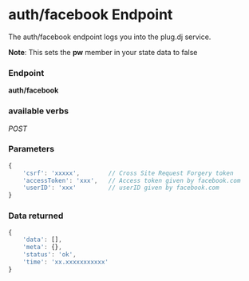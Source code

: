 # auth/facebook Endpoint

The auth/facebook endpoint logs you into the plug.dj service.

**Note**: This sets the **pw** member in your state data to false

### Endpoint

**auth/facebook**

### available verbs

_POST_

### Parameters

```js
{
    'csrf': 'xxxxx',        // Cross Site Request Forgery token
    'accessToken': 'xxx',   // Access token given by facebook.com
    'userID': 'xxx'         // userID given by facebook.com
}
```

### Data returned

```js
{
    'data': [],
    'meta': {},
    'status': 'ok',
    'time': 'xx.xxxxxxxxxxx'
}
```